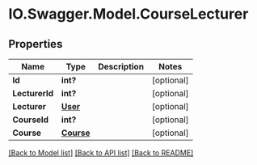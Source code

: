 # IO.Swagger.Model.CourseLecturer
## Properties

Name | Type | Description | Notes
------------ | ------------- | ------------- | -------------
**Id** | **int?** |  | [optional] 
**LecturerId** | **int?** |  | [optional] 
**Lecturer** | [**User**](User.md) |  | [optional] 
**CourseId** | **int?** |  | [optional] 
**Course** | [**Course**](Course.md) |  | [optional] 

[[Back to Model list]](../README.md#documentation-for-models) [[Back to API list]](../README.md#documentation-for-api-endpoints) [[Back to README]](../README.md)

